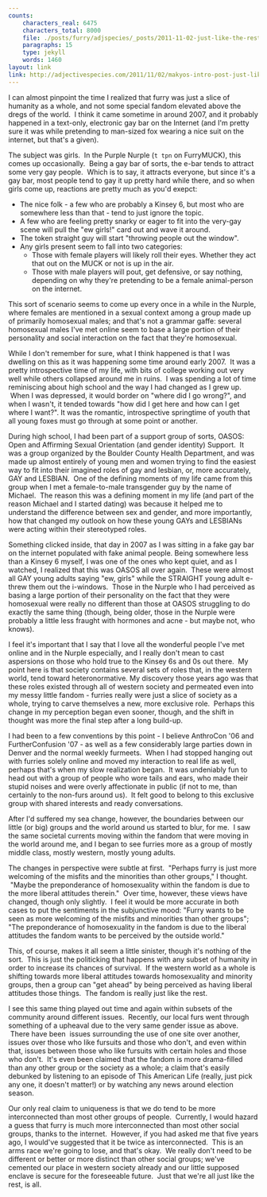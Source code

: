 ```yaml
---
counts:
    characters_real: 6475
    characters_total: 8000
    file: ./posts/furry/adjspecies/_posts/2011-11-02-just-like-the-rest.markdown
    paragraphs: 15
    type: jekyll
    words: 1460
layout: link
link: http://adjectivespecies.com/2011/11/02/makyos-intro-post-just-like-the-rest/
---
```


I can almost pinpoint the time I realized that furry was just a slice of
humanity as a whole, and not some special fandom elevated above the dregs of the
world.  I think it came sometime in around 2007, and it probably happened in a
text-only, electronic gay bar on the Internet (and I'm pretty sure it was while
pretending to man-sized fox wearing a nice suit on the internet, but that's a
given).

<!--more-->

The subject was girls.  In the Purple Nurple (`t tpn` on FurryMUCK), this comes
up occasionally.  Being a gay bar of sorts, the e-bar tends to attract some very
gay people.  Which is to say, it attracts everyone, but since it's a gay bar,
most people tend to gay it up pretty hard while there, and so when girls come
up, reactions are pretty much as you'd exepct:

<ul>
    <li>The nice folk - a few who are probably a Kinsey 6, but most who are
    somewhere less than that - tend to just ignore the topic.</li>
    <li>A few who are feeling pretty snarky or eager to fit into the very-gay
    scene will pull the "ew girls!" card out and wave it around.</li>
    <li>The token straight guy will start "throwing people out the window".</li>
	<li>Any girls present seem to fall into two categories:
<ul>
    <li>Those with female players will likely roll their eyes. Whether they act
    that out on the MUCK or not is up in the air.</li>
    <li>Those with male players will pout, get defensive, or say nothing,
    depending on why they're pretending to be a female animal-person on the
    internet.</li>
</ul>
</li>
</ul>

This sort of scenario seems to come up every once in a while in the Nurple,
where females are mentioned in a sexual context among a group made up of
primarily homosexual males; and that's not a grammar gaffe: several homosexual
males I've met online seem to base a large portion of their personality and
social interaction on the fact that they're homosexual.

While I don't remember for sure, what I think happened is that I was dwelling on
this as it was happening some time around early 2007.  It was a pretty
introspective time of my life, with bits of college working out very well while
others collapsed around me in ruins.  I was spending a lot of time reminiscing
about high school and the way I had changed as I grew up.  When I was depressed,
it would border on "where did I go wrong?", and when I wasn't, it tended towards
"how did I get here and how can I get where I want?". It was the romantic,
introspective springtime of youth that all young foxes must go through at some
point or another.

During high school, I had been part of a support group of sorts, OASOS: Open and
Affirming Sexual Orientation (and gender identity) Support.  It was a group
organized by the Boulder County Health Department, and was made up almost
entirely of young men and women trying to find the easiest way to fit into their
imagined roles of gay and lesbian, or, more accurately, GAY and LESBIAN.  One of
the defining moments of my life came from this group when I met a female-to-male
transgender guy by the name of Michael.  The reason this was a defining moment
in my life (and part of the reason Michael and I started dating) was because it
helped me to understand the difference between sex and gender, and more
importantly, how that changed my outlook on how these young GAYs and LESBIANs
were acting within their stereotyped roles.

Something clicked inside, that day in 2007 as I was sitting in a fake gay bar on
the internet populated with fake animal people. Being somewhere less than a
Kinsey 6 myself, I was one of the ones who kept quiet, and as I watched, I
realized that this was OASOS all over again.  These were almost all GAY young
adults saying "ew, girls" while the STRAIGHT young adult e-threw them out the
i-windows.  Those in the Nurple who I had perceived as basing a large portion of
their personality on the fact that they were homosexual were really no different
than those at OASOS struggling to do exactly the same thing (though, being
older, those in the Nurple were probably a little less fraught with hormones and
acne - but maybe not, who knows).

I feel it's important that I say that I love all the wonderful people I've met
online and in the Nurple especially, and I really don't mean to cast aspersions
on those who hold true to the Kinsey 6s and 0s out there.  My point here is that
society contains several sets of roles that, in the western world, tend toward
heteronormative. My discovery those years ago was that these roles existed
through all of western society and permeated even into my messy little fandom -
furries really were just a slice of society as a whole, trying to carve
themselves a new, more exclusive role.  Perhaps this change in my perception
began even sooner, though, and the shift in thought was more the final step
after a long build-up.

I had been to a few conventions by this point - I believe AnthroCon '06 and
FurtherConfusion '07 - as well as a few considerably large parties down in
Denver and the normal weekly furmeets.  When I had stopped hanging out with
furries solely online and moved my interaction to real life as well, perhaps
that's when my slow realization began.  It was undeniably fun to head out with a
group of people who wore tails and ears, who made their stupid noises and were
overly affectionate in public (if not to me, than certainly to the non-furs
around us).  It felt good to belong to this exclusive group with shared
interests and ready conversations.

After I'd suffered my sea change, however, the boundaries between our little (or
big) groups and the world around us started to blur, for me.  I saw the same
societal currents moving within the fandom that were moving in the world around
me, and I began to see furries more as a group of mostly middle class, mostly
western, mostly young adults.

The changes in perspective were subtle at first.  "Perhaps furry is just more
welcoming of the misfits and the minorities than other groups," I thought.
 "Maybe the preponderance of homosexuality within the fandom is due to the more
liberal attitudes therein."  Over time, however, these views have changed,
though only slightly.  I feel it would be more accurate in both cases to put the
sentiments in the subjunctive mood: "Furry wants to be seen as more welcoming of
the misfits and minorities than other groups"; "The preponderance of
homosexuality in the fandom is due to the liberal attitudes the fandom wants to
be perceived by the outside world."

This, of course, makes it all seem a little sinister, though it's nothing of the
sort.  This is just the politicking that happens with any subset of humanity in
order to increase its chances of survival.  If the western world as a whole is
shifting towards more liberal attitudes towards homosexuality and minority
groups, then a group can "get ahead" by being perceived as having liberal
attitudes those things.  The fandom is really just like the rest.

I see this same thing played out time and again within subsets of the community
around different issues.  Recently, our local furs went through something of a
upheaval due to the very same gender issue as above.  There have been  issues
surrounding the use of one site over another, issues over those who like
fursuits and those who don't, and even within that, issues between those who
like fursuits with certain holes and those who don't.  It's even been claimed
that the fandom is more drama-filled than any other group or the society as a
whole; a claim that's easily debunked by listening to an episode of This
American Life (really, just pick any one, it doesn't matter!) or by watching any
news around election season.

Our only real claim to uniqueness is that we do tend to be more interconnected
than most other groups of people.  Currently, I would hazard a guess that furry
is much more interconnected than most other social groups, thanks to the
internet.  However, if you had asked me that five years ago, I would've
suggested that it be twice as interconnected.  This is an arms race we're going
to lose, and that's okay.  We really don't need to be different or better or
more distinct than other social groups; we've cemented our place in western
society already and our little supposed enclave is secure for the foreseeable
future.  Just that we're all just like the rest, is all.
